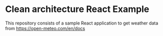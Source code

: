 # Clean architecture React Example

This repository consists of a sample React application to get weather data from https://open-meteo.com/en/docs
